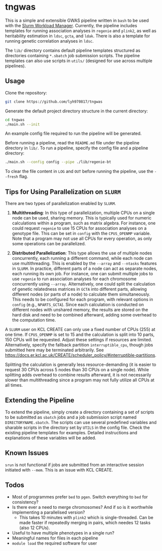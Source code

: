 # tngwas

This is a simple and extensible GWAS pipeline written in `bash` to be used with
the [Slurm Workload Manager](https://slurm.schedmd.com/overview.html).
Currently, the pipeline includes templates for running association analyses in
`regenie` and `plink2`, as well as heritability estimation in `ldsc`, `gcta`,
and `ldak`. There is also a template for running genetic correlation analyses
in `ldsc`.

The `lib/` directory contains default pipeline templates structured as
directories containing `*.sbatch` job submission scripts. The pipeline
templates can also use scripts in `utils/` (designed for use across multiple
pipelines).

## Usage

Clone the repository:

```bash
git clone https://github.com/lyh970817/tngwas
```

Generate the default project directory structure in the current directory:

```bash
cd tngwas
./main.sh --init
```

An example config file required to run the pipeline will be generated. 

Before running a pipeline, read the `README.md` file under the pipeline
directory in `lib/`. To run a pipeline, specify the config file and a pipeline
directory:

```bash
./main.sh --config config --pipe ./lib/regenie-bt
```

To clear the file content in `LOG` and `OUT` before running the pipeline, use the `--fresh` flag.

## Tips for Using Parallelization on `SLURM`

There are two types of parallelization enabled by `SLURM`.

1. **Multithreading**: In this type of parallelization, multiple CPUs on a
   single node can be used, sharing memory. This is typically used for numeric
   calculations within a program, such as matrix algebra. For instance, one
   could request `regenie` to use 15 CPUs for association analyses on a
   genotype file. This can be set in `config` with the `CPUS_OPENMP` variable.
   Note that a program may not use all CPUs for every operation, as only some
   operations can be parallelized.

2. **Distributed Parallelization**: This type allows the use of multiple nodes
   concurrently, each running a different command, while each node can use
   multithreading. This is enabled by the `--array` and `--ntasks` features in
   `SLURM`. In practice, different parts of a node can act as separate nodes,
   each running its own job. For instance, one can submit multiple jobs to use
   `regenie` to run association analyses for each chromosome concurrently using
   `--array`. Alternatively, one could split the calculation of genetic
   relatedness matrices in `GCTA` into different parts, allowing different
   nodes (or parts of a node) to calculate them simultaneously. This needs to
   be configured for each program, with relevant options in `config` (e.g.,
   `NPARTS_GCTA`). Since each calculation is conducted on different nodes with
   unshared memory, the results are stored on the hard disk and need to be
   combined afterward, adding some overhead to the computation time.

A `SLURM` user on KCL CREATE can only use a fixed number of CPUs (255) at one time.
If `CPUS_OPENMP` is set to 15 and the calculation is split into 10 parts, 150
CPUs will be requested. Adjust these settings if resources are limited.
Alternatively, specify the fallback partition `interruptible_cpu`, though jobs
submitted here may be terminated arbitrarily. See
https://docs.er.kcl.ac.uk/CREATE/scheduler_policy/#interruptible-partitions.

Splitting the calculation is generally less resource-demanding (it is easier to
request 30 CPUs across 5 nodes than 30 CPUs on a single node). While splitting
adds overhead to combine results afterward, it is not necessarily slower than
multithreading since a program may not fully utilize all CPUs at all times.

## Extending the Pipeline

To extend the pipeline, simply create a directory containing a set of scripts
to be submitted as `sbatch` jobs and a job submission script named
`DIRECTORYNAME.sbatch`. The scripts can use several predefined variables and
sharable scripts in the directory set by `UTILS` in the config file. Check the
existing pipeline templates for examples. Detailed instructions and
explanations of these variables will be added.

## Known Issues

`srun` is not functional if jobs are submitted from an interactive session
initiated with `--mem`. This is an issue with KCL CREATE.

## Todos

* Most of programmes prefer `bed` to `pgen`. Switch everything to `bed` for
  consistency?
* Is there ever a need to merge chromosomes? And if so is it worthwhile
  implementing a parallelised version?
  - This takes 10 minutes with `plink2` which is single-threaded. Can be made
    faster if repeatedly merging in pairs, which needes 12 tasks (also 12 CPUs).
* Useful to have multiple phenotypes in a single run?
* Meaningful names for files in each pipeline
* `module load` the required software for user
